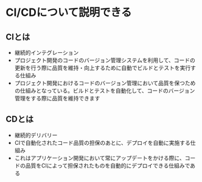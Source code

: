 # CI/CDについて説明できる
## CIとは
- 継続的インテグレーション
- プロジェクト開発のコードのバージョン管理システムを利用して、コードの更新を行う際に品質を維持・向上するために自動でビルドとテストを実行する仕組み
- プロジェクト開発におけるコードのバージョン管理において品質を保つための仕組みとなっている。ビルドとテストを自動化して、コードのバージョン管理をする際に品質を維持できます

## CDとは
- 継続的デリバリー
- CIで自動化されたコード品質の担保のあとに、デプロイを自動に実施する仕組み
- これはアプリケーション開発において常にアップデートをかける際に、コードの品質をCIによって担保されたものを自動的にデプロイできる仕組みである